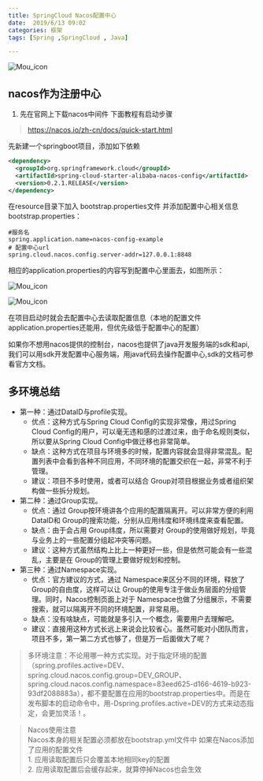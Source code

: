 ```yaml
---
title: SpringCloud Nacos配置中心
date:  2019/6/13 09:02
categories: 框架
tags: [Spring ,SpringCloud , Java]

---
```

<!-- 展示图片 -->
![Mou_icon](http://gimg2.baidu.com/image_search/src=http%3A%2F%2F5b0988e595225.cdn.sohucs.com%2Fimages%2F20181220%2F625a58b9a1d3449491d2ae9e396da5d8.jpeg&refer=http%3A%2F%2F5b0988e595225.cdn.sohucs.com&app=2002&size=f9999,10000&q=a80&n=0&g=0n&fmt=jpeg?sec=1623575506&t=fe07c6007ebc786e268abb7e4480dc0e)
## nacos作为注册中心
1. 先在官网上下载nacos中间件 下面教程有启动步骤
> https://nacos.io/zh-cn/docs/quick-start.html

先新建一个springboot项目，添加如下依赖

```xml
<dependency>
  <groupId>org.springframework.cloud</groupId>
  <artifactId>spring-cloud-starter-alibaba-nacos-config</artifactId>
  <version>0.2.1.RELEASE</version>
</dependency>
```
在resource目录下加入 bootstrap.properties文件 并添加配置中心相关信息
bootstrap.properties：

```properties
#服务名
spring.application.name=nacos-config-example
# 配置中心url
spring.cloud.nacos.config.server-addr=127.0.0.1:8848
```
相应的application.properties的内容写到配置中心里面去，如图所示：

![Mou_icon](http://blog.lutao1726.top/nacos-config-01.png)

![Mou_icon](http://blog.lutao1726.top/nacos-config-02.png)

在项目启动时就会去配置中心去读取配置信息（本地的配置文件application.properties还能用，但优先级低于配置中心的配置）

如果你不想用nacos提供的控制台，nacos也提供了java开发服务端的sdk和api,我们可以用sdk开发配置中心服务端，用java代码去操作配置中心,sdk的文档可参看官方文档。

## 多环境总结
* 第一种：通过DataID与profile实现。
    * 优点：这种方式与Spring Cloud Config的实现非常像，用过Spring Cloud Config的用户，可以毫无违和感的过渡过来，由于命名规则类似，所以要从Spring Cloud Config中做迁移也非常简单。
    * 缺点：这种方式在项目与环境多的时候，配置内容就会显得非常混乱。配置列表中会看到各种不同应用，不同环境的配置交织在一起，非常不利于管理。
    * 建议：项目不多时使用，或者可以结合 Group对项目根据业务或者组织架构做一些拆分规划。
* 第二种：通过Group实现。
    * 优点：通过 Group按环境讲各个应用的配置隔离开。可以非常方便的利用 DataID和 Group的搜索功能，分别从应用纬度和环境纬度来查看配置。
    * 缺点：由于会占用 Group纬度，所以需要对 Group的使用做好规划，毕竟与业务上的一些配置分组起冲突等问题。
    * 建议：这种方式虽然结构上比上一种更好一些，但是依然可能会有一些混乱，主要是在 Group的管理上要做好规划和控制。
* 第三种：通过Namespace实现。
    * 优点：官方建议的方式，通过 Namespace来区分不同的环境，释放了 Group的自由度，这样可以让 Group的使用专注于做业务层面的分组管理。同时，Nacos控制页面上对于 Namespace也做了分组展示，不需要搜索，就可以隔离开不同的环境配置，非常易用。
    * 缺点：没有啥缺点，可能就是多引入一个概念，需要用户去理解吧。
    * 建议：直接用这种方式长远上来说会比较省心。虽然可能对小团队而言，项目不多，第一第二方式也够了，但是万一后面做大了呢？
    
> 多环境注意：不论用哪一种方式实现。对于指定环境的配置（spring.profiles.active=DEV、spring.cloud.nacos.config.group=DEV_GROUP、spring.cloud.nacos.config.namespace=83eed625-d166-4619-b923-93df2088883a），都不要配置在应用的bootstrap.properties中。而是在发布脚本的启动命令中，用-Dspring.profiles.active=DEV的方式来动态指定，会更加灵活！。    

>Nacos使用注意<br>
 Nacos本身的相关配置必须都放在bootstrap.yml文件中
 如果在Nacos添加了应用的配置文件<br> 1. 应用读取配置后只会覆盖本地相同key的配置<br> 2. 应用读取配置后会缓存起来，就算停掉Nacos也会生效
